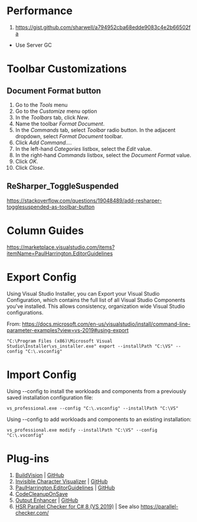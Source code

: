 # Performance

1. https://gist.github.com/sharwell/a794952cba68edde9083c4e2b66502fa
  - Use Server GC

# Toolbar Customizations

## Document Format button
1. Go to the _Tools_ menu
2. Go to the _Customize_ menu option
3. In the _Toolbars_ tab, click _New_.
4. Name the toolbar _Format Document_.
5. In the _Commands_ tab, select _Toolbar_ radio button.  In the adjacent dropdown, select _Format Document_ toolbar.
6. Click _Add Command..._.
7. In the left-hand _Categories_ listbox, select the _Edit_ value.
8. In the right-hand _Commands_ listbox, select the _Document Format_ value.
9. Click _OK_.
10. Click _Close_.

## ReSharper_ToggleSuspended

https://stackoverflow.com/questions/19048489/add-resharper-togglesuspended-as-toolbar-button



# Column Guides

https://marketplace.visualstudio.com/items?itemName=PaulHarrington.EditorGuidelines

# Export Config

Using Visual Studio Installer, you can Export your Visual Studio Configuration, which contains the full list of all Visual Studio Components you've installed.  This allows consistency, organization wide Visual Studio configurations.

From: https://docs.microsoft.com/en-us/visualstudio/install/command-line-parameter-examples?view=vs-2019#using-export

```
"C:\Program Files (x86)\Microsoft Visual Studio\Installer\vs_installer.exe" export --installPath "C:\VS" --config "C:\.vsconfig"
```

# Import Config

Using --config to install the workloads and components from a previously saved installation configuration file:

```
vs_professional.exe --config "C:\.vsconfig" --installPath "C:\VS"
```
Using --config to add workloads and components to an existing installation:

```
vs_professional.exe modify --installPath "C:\VS" --config "C:\.vsconfig"
```

# Plug-ins

1. [BuildVision](https://marketplace.visualstudio.com/items?itemName=stefankert.BuildVision) | [GitHub](https://github.com/StefanKert/BuildVision)
2. [Invisible Character Visualizer](https://marketplace.visualstudio.com/items?itemName=ShaneRay.InvisibleCharacterVisualizer) | [GitHub](https://github.com/shaneray/ShaneSpace.VisualStudio.InvisibleCharacterVisualizer)
3. [PaulHarrington.EditorGuidelines](https://marketplace.visualstudio.com/items?itemName=PaulHarrington.EditorGuidelines) | [GitHub](https://github.com/pharring/EditorGuidelines)
3. [CodeCleanupOnSave](https://marketplace.visualstudio.com/items?itemName=MadsKristensen.CodeCleanupOnSave)
4. [Output Enhancer](https://marketplace.visualstudio.com/items?itemName=NikolayBalakin.Outputenhancer) | [GitHub](https://github.com/nbalakin/VSOutputEnhancer)
5. [HSR Parallel Checker for C# 8 (VS 2019)](https://marketplace.visualstudio.com/items?itemName=LBHSR.HSRParallelCheckerforC7VS2017) | See also https://parallel-checker.com/
